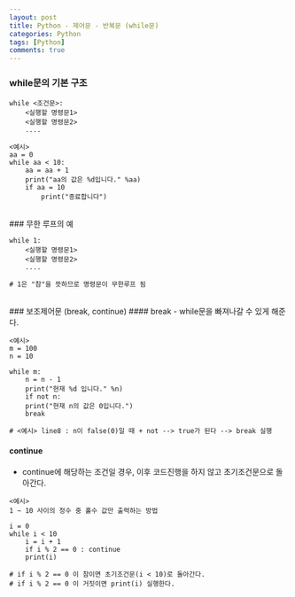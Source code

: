 ```yaml
---
layout: post
title: Python - 제어문 - 반복문 (while문)
categories: Python
tags: [Python]
comments: true
---
```


### while문의 기본 구조 

```
while <조건문>:
	<실행할 명령문1>
	<실행할 명령문2>
	....
```

```
<예시>
aa = 0
while aa < 10:
	aa = aa + 1
	print("aa의 값은 %d입니다." %aa)
	if aa = 10
		print("종료합니다")
```

<br>
### 무한 루프의 예

```
while 1:
	<실행할 명령문1>
	<실행할 명령문2>
	....

# 1은 "참"을 뜻하므로 명령문이 무한루프 됨
```
<br>
### 보조제어문 (break, continue)
#### break
-  while문을 빠져나갈 수 있게 해준다.

```
<예시>
m = 100
n = 10

while m:
	n = n - 1
	print("현재 %d 입니다." %n)
	if not n: 
	print("현재 n의 값은 0입니다.")
	break

# <예시> line8 : n이 false(0)일 때 + not --> true가 된다 --> break 실행
```
#### continue
-  continue에 해당하는 조건일 경우, 이후 코드진행을 하지 않고 초기조건문으로 돌아간다.

```
<예시>
1 ~ 10 사이의 정수 중 홀수 값만 출력하는 방법 

i = 0
while i < 10
	i = i + 1
	if i % 2 == 0 : continue
	print(i)

# if i % 2 == 0 이 참이면 초기조건문(i < 10)로 돌아간다.
# if i % 2 == 0 이 거짓이면 print(i) 실행한다. 
```
